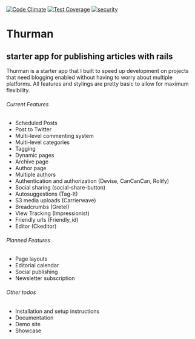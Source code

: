 [![Code Climate](https://codeclimate.com/github/dmmltech/thurman/badges/gpa.svg)](https://codeclimate.com/github/dmmltech/thurman)
[![Test Coverage](https://codeclimate.com/github/dmmltech/thurman/badges/coverage.svg)](https://codeclimate.com/github/dmmltech/thurman/coverage)
[![security](https://hakiri.io/github/dmmltech/thurman/master.svg)](https://hakiri.io/github/dmmltech/thurman/master)


# Thurman
## starter app for publishing articles with rails

Thurman is a starter app that I built to speed up development on projects that need blogging enabled without having to worry about multiple platforms.  All features and stylings are pretty basic to allow for maximum flexibility. 

###### Current Features
- Scheduled Posts
- Post to Twitter
- Multi-level commenting system
- Multi-level categories
- Tagging
- Dynamic pages
- Archive page
- Author page
- Multiple authors
- Authentication and authorization (Devise, CanCanCan, Rolify)
- Social sharing (social-share-button)
- Autosuggestions (Tag-It)
- S3 media uploads (Carrierwave)
- Breadcrumbs (Gretel)
- View Tracking (Impressionist)
- Friendly urls (Friendly_id)
- Editor (Ckeditor)

###### Planned Features
- Page layouts
- Editorial calendar
- Social publishing
- Newsletter subscription

###### Other todos
- Installation and setup instructions
- Documentation
- Demo site
- Showcase

